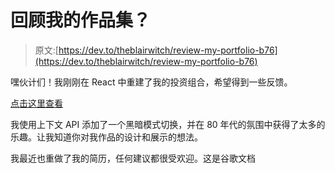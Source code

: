 # 回顾我的作品集？

> 原文:[https://dev.to/theblairwitch/review-my-portfolio-b76](https://dev.to/theblairwitch/review-my-portfolio-b76)

嘿伙计们！我刚刚在 React 中重建了我的投资组合，希望得到一些反馈。

[点击这里查看](https://www.blairmckee.com)

我使用上下文 API 添加了一个黑暗模式切换，并在 80 年代的氛围中获得了太多的乐趣。让我知道你对我作品的设计和展示的想法。

我最近也重做了我的简历，任何建议都很受欢迎。这是谷歌文档